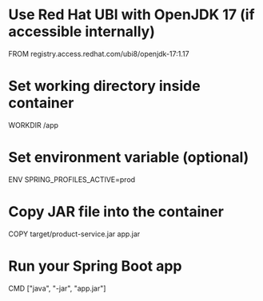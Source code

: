 # Use Red Hat UBI with OpenJDK 17 (if accessible internally)
FROM registry.access.redhat.com/ubi8/openjdk-17:1.17

# Set working directory inside container
WORKDIR /app

# Set environment variable (optional)
ENV SPRING_PROFILES_ACTIVE=prod

# Copy JAR file into the container
COPY target/product-service.jar app.jar

# Run your Spring Boot app
CMD ["java", "-jar", "app.jar"]